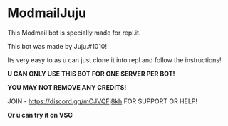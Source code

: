 # ModmailJuju


This Modmail bot is specially made for repl.it.


This bot was made by Juju.#1010!

Its very easy to as u can just clone it into repl and follow the instructions! 

**U CAN ONLY USE THIS BOT FOR ONE SERVER PER BOT!**


**YOU MAY NOT REMOVE ANY CREDITS!**

JOIN - https://discord.gg/mCJVQFj8kh FOR SUPPORT OR HELP!


**Or u can try it on VSC**


